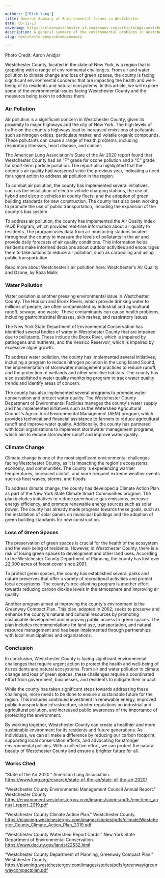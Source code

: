 ```yaml
---

authors: ["Rick Yang"]
title: General Summary of Environmental Issues in Westchester
date: 03-11-23
coverimg: https://cleanwestchester.s3.amazonaws.com/articleimgs/westchesterenvissues1.jpg
description: A general summary of the environmental problems in Westchester — air polution, water polution, climate change, lack of green spaces, etc.
slug: westchesterenvproblemssummary

---
```

<p class="credit">Photo Credit: Aaron Anidjar</p>


Westchester County, located in the state of New York, is a region that is grappling with a range of environmental challenges. From air and water pollution to climate change and loss of green spaces, the county is facing significant environmental concerns that are impacting the health and well-being of its residents and natural ecosystems. In this article, we will explore some of the environmental issues facing Westchester County and the measures being taken to address them.

### Air Pollution

Air pollution is a significant concern in Westchester County, given its proximity to major highways and the city of New York. The high levels of traffic on the county's highways lead to increased emissions of pollutants such as nitrogen oxides, particulate matter, and volatile organic compounds. These pollutants can cause a range of health problems, including respiratory illnesses, heart disease, and cancer.

The American Lung Association's State of the Air 2020 report found that Westchester County had an “F” grade for ozone pollution and a “C” grade for short-term particle pollution. The report also highlighted that the county's air quality had worsened since the previous year, indicating a need for urgent action to address air pollution in the region.

To combat air pollution, the county has implemented several initiatives, such as the installation of electric vehicle charging stations, the use of hybrid and electric vehicles in county fleets, and the adoption of green building standards for new construction. The county has also been working to promote the use of public transportation, including the expansion of the county's bus system.

To address air pollution, the county has implemented the Air Quality Index (AQI) Program, which provides real-time information about air quality to residents. The program uses data from air monitoring stations located throughout the county to measure the levels of pollutants in the air and provide daily forecasts of air quality conditions. This information helps residents make informed decisions about outdoor activities and encourages them to take actions to reduce air pollution, such as carpooling and using public transportation.

Read more about Westchester’s air pollution here: Westchester's Air Quality and Ozone, by Raza Malik

### Water Pollution

Water pollution is another pressing environmental issue in Westchester County. The Hudson and Bronx Rivers, which provide drinking water to millions of people, are often contaminated by industrial and agricultural runoff, sewage, and waste. These contaminants can cause health problems, including gastrointestinal illnesses, skin rashes, and respiratory issues.

The New York State Department of Environmental Conservation has identified several bodies of water in Westchester County that are impaired due to pollutants. These include the Bronx River, which is impaired by pathogens and nutrients, and the Kensico Reservoir, which is impaired by excessive algae growth.

To address water pollution, the county has implemented several initiatives, including a program to reduce nitrogen pollution in the Long Island Sound, the implementation of stormwater management practices to reduce runoff, and the protection of wetlands and other sensitive habitats. The county has also established a water quality monitoring program to track water quality trends and identify areas of concern.

The county has also implemented several programs to promote water conservation and protect water quality. The Westchester County Department of Environmental Facilities manages the county's water supply and has implemented initiatives such as the Watershed Agricultural Council's Agricultural Environmental Management (AEM) program, which provides technical and financial assistance to farmers to reduce agricultural runoff and improve water quality. Additionally, the county has partnered with local organizations to implement stormwater management programs, which aim to reduce stormwater runoff and improve water quality.


### Climate Change

Climate change is one of the most significant environmental challenges facing Westchester County, as it is impacting the region's ecosystems, economy, and communities. The county is experiencing warmer temperatures, increased rainfall, and more frequent extreme weather events such as heat waves, storms, and floods.

To address climate change, the county has developed a Climate Action Plan as part of the New York State Climate Smart Communities program. The plan includes initiatives to reduce greenhouse gas emissions, increase energy efficiency, and promote renewable energy sources such as solar power. The county has already made progress towards these goals, such as the installation of solar panels on municipal buildings and the adoption of green building standards for new construction.

### Loss of Green Spaces

The preservation of green spaces is crucial for the health of the ecosystem and the well-being of residents. However, in Westchester County, there is a risk of losing green spaces to development and other land uses. According to the Westchester County Department of Planning, the county has lost over 22,000 acres of forest cover since 2001. 

To protect green spaces, the county has established several parks and nature preserves that offer a variety of recreational activities and protect local ecosystems. The county's tree-planting program is another effort towards reducing carbon dioxide levels in the atmosphere and improving air quality.

Another program aimed at improving the county's environment is the Greenway Compact Plan. This plan, adopted in 2002, seeks to preserve and enhance the county's natural and cultural resources by promoting sustainable development and improving public access to green spaces. The plan includes recommendations for land use, transportation, and natural resource management and has been implemented through partnerships with local municipalities and organizations.

### Conclusion

In conclusion, Westchester County is facing significant environmental challenges that require urgent action to protect the health and well-being of its residents and natural ecosystems. From air and water pollution to climate change and loss of green spaces, these challenges require a coordinated effort from government, businesses, and residents to mitigate their impact.

While the county has taken significant steps towards addressing these challenges, more needs to be done to ensure a sustainable future for the region. This includes continued investment in renewable energy, improved public transportation infrastructure, stricter regulations on industrial and agricultural pollution, and increased public awareness of the importance of protecting the environment.

By working together, Westchester County can create a healthier and more sustainable environment for its residents and future generations. As individuals, we can all make a difference by reducing our carbon footprint, supporting local conservation efforts, and advocating for stronger environmental policies. With a collective effort, we can protect the natural beauty of Westchester County and ensure a brighter future for all.


### Works Cited

"State of the Air 2020." American Lung Association. https://www.lung.org/research/state-of-the-air/state-of-the-air-2020/

"Westchester County Environmental Management Council Annual Report." Westchester County. https://environment.westchestergov.com/images/stories/pdfs/emc/emc_annual_report_2019.pdf

"Westchester County Climate Action Plan." Westchester County. https://planning.westchestergov.com/images/stories/pdfs/climate/Westchester_County_Climate_Action_Plan_2019.pdf

"Westchester County Watershed Report Cards." New York State Department of Environmental Conservation. https://www.dec.ny.gov/lands/22532.html

"Westchester County Department of Planning, Greenway Compact Plan." Westchester County. https://planning.westchestergov.com/images/stories/pdfs/greenway/greenwaycompactplan.pdf

 
